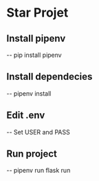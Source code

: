 # Star Projet 

## Install pipenv
-- pip install pipenv

## Install dependecies
-- pipenv install

## Edit .env 
-- Set USER and PASS

## Run project 
-- pipenv run flask run